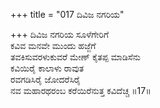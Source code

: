 +++
title = "017 ದಿವಿಜ ನಗರಿಯ"

+++
ದಿವಿಜ ನಗರಿಯ ಸೂಳೆಗೇರಿಗೆ  
ಕವಿವ ಮನವೇ ಮುಂದು ಹಜ್ಜೆಗೆ  
ತವಕಿಸುವರಳುಕುವರೆ ಮೇಣ್ ಕೈತಪ್ಪ ಮಾಡಿಸೆನು  
ಕವಿಯಿರೈ ಕಾಲಾಳು ರಾವುತ  
ರವಗಡಿಸಿರೈ ಜೋದರೆಸಿರೈ  
ನವ ಮಹಾರಥರಂಬ ಕರೆಯಿರೆನುತ್ತ ಕವಿದೆಚ್ಚ      ॥17॥